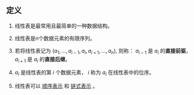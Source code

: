 ## 定义

1. 线性表是最常用且最简单的一种数据结构。

2. 线性表是n个数据元素的有限序列。

3. 若将线性表记为 $(a_1, ..., a_{i-1}, a_i, a_{i+1}, ..., a_n)$, 则称： $a_{i-1}$ 是 $a_i$ 的**直接前驱**，  $a_{i+1}$ 是 $a_i$ 的**直接后继**。

4. $a_i$ 是线性表的第 $i$ 个数据元素， $i$ 称为 $a_i$ 在线性表中的位序。

5. 线性表可以 [顺序表示](./%E9%A1%BA%E5%BA%8F%E8%A1%A8%E7%A4%BA.md) 和 [链式表示](./%E9%93%BE%E5%BC%8F%E8%A1%A8%E7%A4%BA.md) 。

